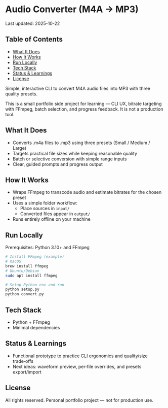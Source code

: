 # Audio Converter (M4A → MP3)

Last updated: 2025-10-22

## Table of Contents

<!-- TOC start -->
- [What It Does](#what-it-does)
- [How It Works](#how-it-works)
- [Run Locally](#run-locally)
- [Tech Stack](#tech-stack)
- [Status & Learnings](#status-learnings)
- [License](#license)
<!-- TOC end -->

Simple, interactive CLI to convert M4A audio files into MP3 with three quality presets.

This is a small portfolio side project for learning — CLI UX, bitrate targeting with FFmpeg, batch selection, and progress feedback. It is not a production tool.

## What It Does
- Converts .m4a files to .mp3 using three presets (Small / Medium / Large)
- Targets practical file sizes while keeping reasonable quality
- Batch or selective conversion with simple range inputs
- Clear, guided prompts and progress output

## How It Works
- Wraps FFmpeg to transcode audio and estimate bitrates for the chosen preset
- Uses a simple folder workflow:
  - Place sources in `input/`
  - Converted files appear in `output/`
- Runs entirely offline on your machine

## Run Locally
Prerequisites: Python 3.10+ and FFmpeg

```bash
# Install FFmpeg (example)
# macOS
brew install ffmpeg
# Ubuntu/Debian
sudo apt install ffmpeg

# Setup Python env and run
python setup.py
python convert.py
```

## Tech Stack
- Python + FFmpeg
- Minimal dependencies

## Status & Learnings
- Functional prototype to practice CLI ergonomics and quality/size trade‑offs
- Next ideas: waveform preview, per‑file overrides, and presets export/import

## License
All rights reserved. Personal portfolio project — not for production use.
